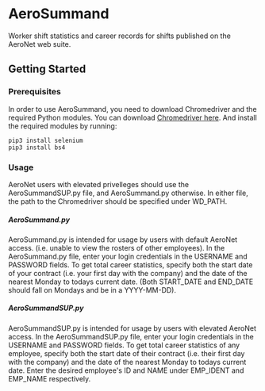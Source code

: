 # AeroSummand
Worker shift statistics and career records for shifts published on the AeroNet web suite.

## Getting Started

### Prerequisites
In order to use AeroSummand, you need to download Chromedriver and the required Python modules. You can download [Chromedriver here](https://chromedriver.chromium.org/downloads). And install the required modules by running: 

```
pip3 install selenium
pip3 install bs4
```

### Usage
AeroNet users with elevated privelleges should use the AeroSummandSUP.py file, and AeroSummand.py otherwise. In either file, the path to the Chromedriver should be specified under WD_PATH.

##### AeroSummand.py
AeroSummand.py is intended for usage by users with default AeroNet access. (i.e. unable to view the rosters of other employees). In the AeroSummand.py file, enter your login credentials in the USERNAME and PASSWORD fields. To get total career statistics, specify both the start date of your contract (i.e. your first day with the company) and the date of the nearest Monday to todays current date. (Both START_DATE and END_DATE should fall on Mondays and be in a YYYY-MM-DD).


##### AeroSummandSUP.py
AeroSummandSUP.py is intended for usage by users with elevated AeroNet access. In the AeroSummandSUP.py file, enter your login credentials in the USERNAME and PASSWORD fields. To get total career statistics of any employee, specify both the start date of their contract (i.e. their first day with the company) and the date of the nearest Monday to todays current date. Enter the desired employee's ID and NAME under EMP_IDENT and EMP_NAME respectively.